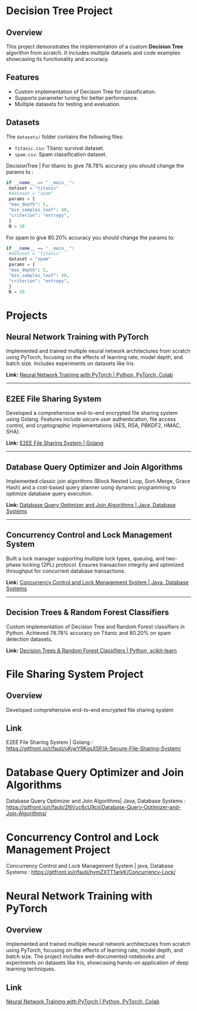 # Decision Tree Project

## Overview
This project demonstrates the implementation of a custom **Decision Tree** algorithm from scratch. It includes multiple datasets and code examples showcasing its functionality and accuracy.

## Features
- Custom implementation of Decision Tree for classification.
- Supports parameter tuning for better performance.
- Multiple datasets for testing and evaluation.

## Datasets
The `datasets/` folder contains the following files:
- `titanic.csv`: Titanic survival dataset.
- `spam.csv`: Spam classification dataset.
  


DecisionTree | 
For titanic to give 78.78% accuracy you should change
the params to :
```python
if __name__ == "__main__":
 dataset = "titanic"
 #dataset = "spam"
 params = {
 "max_depth": 5,
 "min_samples_leaf": 40,
 "criterion": "entropy",
 }
 N = 10
```

For spam to give 80.20% accuracy you should change the
params to:
```python
if __name__ == "__main__":
 #dataset = "titanic"
 dataset = "spam"
 params = {
 "max_depth": 5,
 "min_samples_leaf": 40,
 "criterion": "entropy",
 }
 N = 20
 ```
# Projects

## Neural Network Training with PyTorch
Implemented and trained multiple neural network architectures from scratch using PyTorch, focusing on the effects of learning rate, model depth, and batch size. Includes experiments on datasets like Iris.

**Link:** [Neural Network Training with PyTorch | Python, PyTorch, Colab](https://github.com/Fatemeh110/Neural-Networks-training/tree/main)

---

## E2EE File Sharing System
Developed a comprehensive end-to-end encrypted file sharing system using Golang. Features include secure user authentication, file access control, and cryptographic implementations (AES, RSA, PBKDF2, HMAC, SHA).

**Link:** [E2EE File Sharing System | Golang](https://gitfront.io/r/fauti/oKjwY9KgsX5P/A-Secure-File-Sharing-System/)

---

## Database Query Optimizer and Join Algorithms
Implemented classic join algorithms (Block Nested Loop, Sort-Merge, Grace Hash) and a cost-based query planner using dynamic programming to optimize database query execution.

**Link:** [Database Query Optimizer and Join Algorithms | Java, Database Systems](https://gitfront.io/r/fauti/2NVuc6cU9cij/Database-Query-Optimizer-and-Join-Algorithms/)

---

## Concurrency Control and Lock Management System
Built a lock manager supporting multiple lock types, queuing, and two-phase locking (2PL) protocol. Ensures transaction integrity and optimized throughput for concurrent database transactions.

**Link:** [Concurrency Control and Lock Management System | Java, Database Systems](https://gitfront.io/r/fauti/hymZXTT1arkK/Concurrency-Lock/)

---

## Decision Trees & Random Forest Classifiers
Custom implementation of Decision Tree and Random Forest classifiers in Python. Achieved 78.78% accuracy on Titanic and 80.20% on spam detection datasets.

**Link:** [Decision Trees & Random Forest Classifiers | Python, scikit-learn](https://github.com/Fatemeh110/Decision-Tree-Classifier)

# File Sharing System Project

## Overview 
Developed comprehensive end-to-end encrypted file sharing system 

## Link
E2EE File Sharing System | Golang : https://gitfront.io/r/fauti/oKjwY9KgsX5P/A-Secure-File-Sharing-System/

# Database Query Optimizer and Join Algorithms
Database Query Optimizer and Join Algorithms| Java, Database Systems : https://gitfront.io/r/fauti/2NVuc6cU9cij/Database-Query-Optimizer-and-Join-Algorithms/

# Concurrency Control and Lock Management Project
Concurrency Control and Lock Management System | java, Database Systems : https://gitfront.io/r/fauti/hymZXTT1arkK/Concurrency-Lock/

# Neural Network Training with PyTorch

## Overview  
Implemented and trained multiple neural network architectures from scratch using PyTorch, focusing on the effects of learning rate, model depth, and batch size. The project includes well-documented notebooks and experiments on datasets like Iris, showcasing hands-on application of deep learning techniques.

## Link  
[Neural Network Training with PyTorch | Python, PyTorch, Colab](https://github.com/Fatemeh110/Neural-Networks-training/tree/main)

